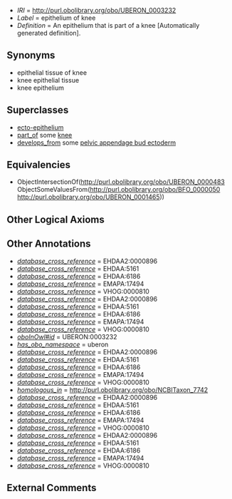  * *IRI* = http://purl.obolibrary.org/obo/UBERON_0003232
 * *Label* = epithelium of knee
 * *Definition* = An epithelium that is part of a knee [Automatically generated definition].

## Synonyms

 * epithelial tissue of knee
 * knee epithelial tissue
 * knee epithelium

## Superclasses

 * [ecto-epithelium](../../UBERON/71/UBERON_0010371.md)
 * [part_of](../../BFO/50/BFO_0000050.md) some [knee](../../UBERON/65/UBERON_0001465.md)
 * [develops_from](../../RO/02/RO_0002202.md) some [pelvic appendage bud ectoderm](../../UBERON/71/UBERON_0003371.md)

## Equivalencies

 * ObjectIntersectionOf(<http://purl.obolibrary.org/obo/UBERON_0000483> ObjectSomeValuesFrom(<http://purl.obolibrary.org/obo/BFO_0000050> <http://purl.obolibrary.org/obo/UBERON_0001465>))

## Other Logical Axioms


## Other Annotations

 * *[database_cross_reference](../../ef/oboInOwl#hasDbXref.md)* = EHDAA2:0000896
 * *[database_cross_reference](../../ef/oboInOwl#hasDbXref.md)* = EHDAA:5161
 * *[database_cross_reference](../../ef/oboInOwl#hasDbXref.md)* = EHDAA:6186
 * *[database_cross_reference](../../ef/oboInOwl#hasDbXref.md)* = EMAPA:17494
 * *[database_cross_reference](../../ef/oboInOwl#hasDbXref.md)* = VHOG:0000810
 * *[database_cross_reference](../../ef/oboInOwl#hasDbXref.md)* = EHDAA2:0000896
 * *[database_cross_reference](../../ef/oboInOwl#hasDbXref.md)* = EHDAA:5161
 * *[database_cross_reference](../../ef/oboInOwl#hasDbXref.md)* = EHDAA:6186
 * *[database_cross_reference](../../ef/oboInOwl#hasDbXref.md)* = EMAPA:17494
 * *[database_cross_reference](../../ef/oboInOwl#hasDbXref.md)* = VHOG:0000810
 * *[oboInOwl#id](../../id/oboInOwl#id.md)* = UBERON:0003232
 * *[has_obo_namespace](../../ce/oboInOwl#hasOBONamespace.md)* = uberon
 * *[database_cross_reference](../../ef/oboInOwl#hasDbXref.md)* = EHDAA2:0000896
 * *[database_cross_reference](../../ef/oboInOwl#hasDbXref.md)* = EHDAA:5161
 * *[database_cross_reference](../../ef/oboInOwl#hasDbXref.md)* = EHDAA:6186
 * *[database_cross_reference](../../ef/oboInOwl#hasDbXref.md)* = EMAPA:17494
 * *[database_cross_reference](../../ef/oboInOwl#hasDbXref.md)* = VHOG:0000810
 * *[homologous_in](../../core#homologous/in/core#homologous_in.md)* = http://purl.obolibrary.org/obo/NCBITaxon_7742
 * *[database_cross_reference](../../ef/oboInOwl#hasDbXref.md)* = EHDAA2:0000896
 * *[database_cross_reference](../../ef/oboInOwl#hasDbXref.md)* = EHDAA:5161
 * *[database_cross_reference](../../ef/oboInOwl#hasDbXref.md)* = EHDAA:6186
 * *[database_cross_reference](../../ef/oboInOwl#hasDbXref.md)* = EMAPA:17494
 * *[database_cross_reference](../../ef/oboInOwl#hasDbXref.md)* = VHOG:0000810
 * *[database_cross_reference](../../ef/oboInOwl#hasDbXref.md)* = EHDAA2:0000896
 * *[database_cross_reference](../../ef/oboInOwl#hasDbXref.md)* = EHDAA:5161
 * *[database_cross_reference](../../ef/oboInOwl#hasDbXref.md)* = EHDAA:6186
 * *[database_cross_reference](../../ef/oboInOwl#hasDbXref.md)* = EMAPA:17494
 * *[database_cross_reference](../../ef/oboInOwl#hasDbXref.md)* = VHOG:0000810

## External Comments

